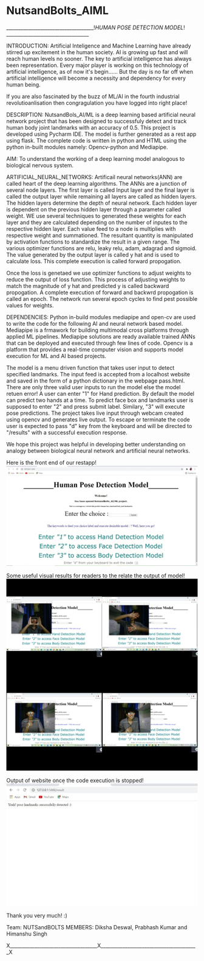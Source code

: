 # NutsandBolts_AIML

____________________________________!_HUMAN POSE DETECTION MODEL_! __________________________________

INTRODUCTION: Artificial Inteligence and Machine Learning have already stirred up excitement in the human society. AI is growing up fast and will reach human levels no sooner. The key to artificial intelligence has always been representation. Every major player is working on this technology of artificial intelligence, as of now it's begin...... But the day is no far off when artificial intelligence will become a necessity and dependency for every human being. 

If you are also fascinated by the buzz of ML/AI in the fourth industrial revolutioanlisation then congragulation you have logged into right place!

DESCRIPTION: NutsandBols_AI/ML is a deep learning based artificial neural network project that has been designed to successfuly detect and track human body joint landmarks with an accuracy of 0.5. 
This project is developed using Pycharm IDE. The model is further generated as a rest app using flask. 
The complete code is written in python and HTML using the python in-built modules namely:
Opencv-python and
Mediapipe.

AIM: To understand the working of a deep learning model analogous to biological nervous system. 

ARTIFICIAL_NEURAL_NETWORKS: Artificail neural networks(ANN) are called heart of the deep learning algorithms. The ANNs are a junction of several node layers. The first layer is called Input layer and the final layer is called the output layer while remaining all layers are called as hidden layers. The hidden layers determine the depth of neural network. Each hidden layer is dependent on the previous hidden layer through a parameter called weight. WE use several techniques to generated these weights for each layer and they are calculated depending on the number of inputes to the respective hidden layer. Each value feed to a node is multiplies with respective weight and summationed. The resultant quantity is manipulated by activation functions to standardize the result in a given range. The various optimizer functions are relu, leaky relu, adam, adagrad and sigmoid. The value generated by the output layer is called y hat and is used to calculate loss. This complete execution is called forward propogation. 

Once the loss is genetaed we use optimizer functions to adjust weights to reduce the output of loss function. This process of adjusting weights to match the magnitude of y hat and predicted y is called backward propogation. A complete execution of forward and backwrd propogation is called an epoch. The network run several epoch cycles to find pest possible values for weights.

DEPENDENCIES: Python in-build modules mediapipe and open-cv are used to write the code for the following AI and neural network based model. Mediapipe is a frmawork for building multimodal cross platforms through applied ML pipelines. Mediapipe solutions are ready available trained ANNs that can be deployed and executed through few lines of code.
Opencv is a platform that provides a real-time computer vision and supports model execution for ML and AI based projects.

The  model is a menu driven function that takes user input to detect specified landmarks. The input feed is accepted from a localhost website and saved in the form of a python dictionary in the webpage pass.html. There are only three valid user inputs to run the model else the model retuen error! A user can enter "1" for Hand prediction. By default the model can predict two hands at a time. To predict face box and landmarks user is supposed to enter "2" and press submit label. Similary, "3" will execute pose predictions.
The project takes live input through webcam created using opencv and generates live output. To escape or terminate the code user is expected to pass "d" key from the keyboard and will be directed to "/results" with a successful execution response.

We hope this project was helpful in developing better understanding on analogy between biological neural network and artificial neural networks.

Here is the front end of our restapp!
![](Images/image001.jpg)

Some useful visual results for readers to the relate the output of model!
![](Images/Image013.jpg)

Output of website once the code execution is stopped!
![](Images/image002.jpg)

Thank you very much! :)

Team: NUTSandBOLTS
MEMBERS: Diksha Deswal, Prabhash Kumar and Himanshu Singh

X____________________________________X________________________________________X
